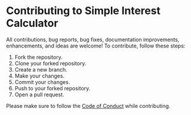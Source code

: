 # Contributing to Simple Interest Calculator

All contributions, bug reports, bug fixes, documentation improvements, enhancements, and ideas are welcome! To contribute, follow these steps:

1. Fork the repository.
2. Clone your forked repository.
3. Create a new branch.
4. Make your changes.
5. Commit your changes.
6. Push to your forked repository.
7. Open a pull request.

Please make sure to follow the [Code of Conduct](CODE_OF_CONDUCT.md) while contributing.
